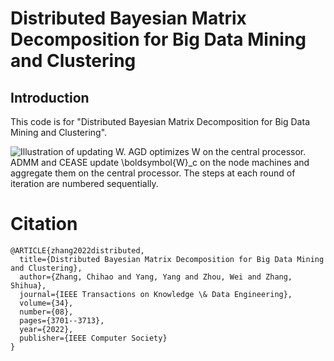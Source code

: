 # Distributed Bayesian Matrix Decomposition for Big Data Mining and Clustering

## Introduction

This code is for "Distributed Bayesian Matrix Decomposition for Big Data Mining and Clustering".

![Illustration of updating **W**. AGD optimizes **W** on the central processor.
      ADMM and CEASE update $\boldsymbol{W}_c$ on the node machines and aggregate them on the central processor.
      The steps at each round of iteration are numbered sequentially.](./output/digrams.png)
      
# Citation
```
@ARTICLE{zhang2022distributed,
  title={Distributed Bayesian Matrix Decomposition for Big Data Mining and Clustering},
  author={Zhang, Chihao and Yang, Yang and Zhou, Wei and Zhang, Shihua},
  journal={IEEE Transactions on Knowledge \& Data Engineering},
  volume={34},
  number={08},
  pages={3701--3713},
  year={2022},
  publisher={IEEE Computer Society}
}
```
